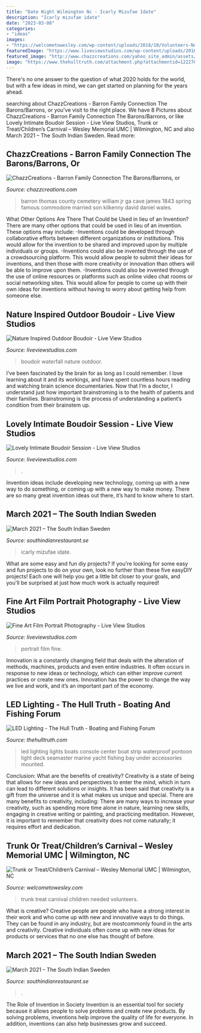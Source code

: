 ```yaml
---
title: "Date Night Wilmington Nc - Icarly Mizufae Idate"
description: "Icarly mizufae idate"
date: "2023-03-08"
categories:
- "ideas"
images:
- "https://welcometowesley.com/wp-content/uploads/2018/10/Volunteers-Needed-1.jpg"
featuredImage: "https://www.liveviewstudios.com/wp-content/uploads/2016/12/Fine-Art-Film-Boudoir_0008.jpg"
featured_image: "http://www.chazzcreations.com/yahoo_site_admin/assets/images/Thomas_Daniel_Barron_1843.18215053_std.jpg"
image: "https://www.thehulltruth.com/attachment.php?attachmentid=122276&amp;stc=1&amp;d=1278784665"
---
```



There's no one answer to the question of what 2020 holds for the world, but with a few ideas in mind, we can get started on planning for the years ahead. 

	

		
searching about ChazzCreations - Barron Family Connection The Barons/Barrons, or you've visit to the right place. We have 8 Pictures about ChazzCreations - Barron Family Connection The Barons/Barrons, or like Lovely Intimate Boudoir Session - Live View Studios, Trunk or Treat/Children’s Carnival – Wesley Memorial UMC | Wilmington, NC and also March 2021 – The South Indian Sweden. Read more:
		
    
## ChazzCreations - Barron Family Connection The Barons/Barrons, Or

<img loading=lazy src="http://www.chazzcreations.com/yahoo_site_admin/assets/images/Thomas_Daniel_Barron_1843.18215053_std.jpg" onerror="this.onerror=null;this.src='https://tse3.mm.bing.net/th?id=OIP.XqkzO-pAEwDp-CdWrD5jJwHaKO&amp;pid=15.1';" alt="ChazzCreations - Barron Family Connection The Barons/Barrons, or">

_Source: chazzcreations.com_

>barron thomas county cemetery william jr ga cave james 1843 spring famous commodore married son kilkenny david daniel wales. 

	

What Other Options Are There That Could be Used in lieu of an Invention?
There are many other options that could be used in lieu of an invention. These options may include: 
-Inventions could be developed through collaborative efforts between different organizations or institutions. This would allow for the invention to be shared and improved upon by multiple individuals or groups. 
-Inventions could also be invented through the use of a crowdsourcing platform. This would allow people to submit their ideas for inventions, and then those with more creativity or innovation than others will be able to improve upon them. 
-Inventions could also be invented through the use of online resources or platforms such as online video chat rooms or social networking sites. This would allow for people to come up with their own ideas for inventions without having to worry about getting help from someone else.

    
## Nature Inspired Outdoor Boudoir - Live View Studios

<img loading=lazy src="https://www.liveviewstudios.com/wp-content/uploads/2016/12/Fine-Art-Film-Boudoir_0008.jpg" onerror="this.onerror=null;this.src='https://tse3.mm.bing.net/th?id=OIP.Jt0_ZOxyvYK_U-YIS6-iygHaKG&amp;pid=15.1';" alt="Nature Inspired Outdoor Boudoir - Live View Studios">

_Source: liveviewstudios.com_

>boudoir waterfall nature outdoor. 

	

I’ve been fascinated by the brain for as long as I could remember. I love learning about it and its workings, and have spent countless hours reading and watching brain science documentaries. Now that I’m a doctor, I understand just how important brainstroming is to the health of patients and their families. Brainstroming is the process of understanding a patient’s condition from their brainstem up.

    
## Lovely Intimate Boudoir Session - Live View Studios

<img loading=lazy src="http://www.liveviewstudios.com/wp-content/uploads/2017/07/Intimate-Boudoir-Session_0021-768x1024.jpg" onerror="this.onerror=null;this.src='https://tse4.mm.bing.net/th?id=OIP.To1Ncha8Cop10O55C2iEIQHaJ4&amp;pid=15.1';" alt="Lovely Intimate Boudoir Session - Live View Studios">

_Source: liveviewstudios.com_

>. 

	

Invention ideas include developing new technology, coming up with a new way to do something, or coming up with a new way to make money. There are so many great invention ideas out there, it’s hard to know where to start.

    
## March 2021 – The South Indian Sweden

<img loading=lazy src="https://i.imgur.com/wxQkU56.jpg" onerror="this.onerror=null;this.src='https://tse3.mm.bing.net/th?id=OIP.zETfHRWG_YLTKHAcdMQmvAHaEo&amp;pid=15.1';" alt="March 2021 – The South Indian Sweden">

_Source: southindianrestaurant.se_

>icarly mizufae idate. 

	

What are some easy and fun diy projects?
If you're looking for some easy and fun projects to do on your own, look no further than these five easyDIY projects! Each one will help you get a little bit closer to your goals, and you'll be surprised at just how much work is actually required!

    
## Fine Art Film Portrait Photography - Live View Studios

<img loading=lazy src="http://www.liveviewstudios.com/wp-content/uploads/2016/09/Fine-Art-Film-Portrait-Photography_0014.jpg" onerror="this.onerror=null;this.src='https://tse1.mm.bing.net/th?id=OIP.iqlk6oHYSLuVnfwI1cN2RwHaJ3&amp;pid=15.1';" alt="Fine Art Film Portrait Photography - Live View Studios">

_Source: liveviewstudios.com_

>portrait film fine. 

	

Innovation is a constantly changing field that deals with the alteration of methods, machines, products and even entire industries. It often occurs in response to new ideas or technology, which can either improve current practices or create new ones. Innovation has the power to change the way we live and work, and it’s an important part of the economy.

    
## LED Lighting - The Hull Truth - Boating And Fishing Forum

<img loading=lazy src="https://www.thehulltruth.com/attachment.php?attachmentid=122276&amp;stc=1&amp;d=1278784665" onerror="this.onerror=null;this.src='https://tse2.mm.bing.net/th?id=OIP.GznHtRSWpVfyJty80Fb0gAHaFj&amp;pid=15.1';" alt="LED Lighting - The Hull Truth - Boating and Fishing Forum">

_Source: thehulltruth.com_

>led lighting lights boats console center boat strip waterproof pontoon light deck seamaster marine yacht fishing bay under accessories mounted. 

	

Conclusion: What are the benefits of creativity?
Creativity is a state of being that allows for new ideas and perspectives to enter the mind, which in turn can lead to different solutions or insights. It has been said that creativity is a gift from the universe and it is what makes us unique and special. There are many benefits to creativity, including: 
There are many ways to increase your creativity, such as spending more time alone in nature, learning new skills, engaging in creative writing or painting, and practicing meditation. However, it is important to remember that creativity does not come naturally; it requires effort and dedication.

    
## Trunk Or Treat/Children’s Carnival – Wesley Memorial UMC | Wilmington, NC

<img loading=lazy src="https://welcometowesley.com/wp-content/uploads/2018/10/Volunteers-Needed-1.jpg" onerror="this.onerror=null;this.src='https://tse4.mm.bing.net/th?id=OIP.rvHxAsIHnXxCZH4BxqQhJQHaEK&amp;pid=15.1';" alt="Trunk or Treat/Children’s Carnival – Wesley Memorial UMC | Wilmington, NC">

_Source: welcometowesley.com_

>trunk treat carnival children needed volunteers. 

	

What is creative?
Creative people are people who have a strong interest in their work and who come up with new and innovative ways to do things. They can be found in any industry, but are mostcommonly found in the arts and creativity. Creative individuals often come up with new ideas for products or services that no one else has thought of before.

    
## March 2021 – The South Indian Sweden

<img loading=lazy src="https://www.topdatingwebsites.com.au/wp-content/uploads/2016/06/Why-Online-Dating-Is-HUGE-In-Sydney.jpg" onerror="this.onerror=null;this.src='https://tse3.mm.bing.net/th?id=OIP.m2J2eAvbiismqxJeMnUnoQHaEK&amp;pid=15.1';" alt="March 2021 – The South Indian Sweden">

_Source: southindianrestaurant.se_

>. 

	

The Role of Invention in Society
Invention is an essential tool for society because it allows people to solve problems and create new products. By solving problems, inventions help improve the quality of life for everyone. In addition, inventions can also help businesses grow and succeed.

